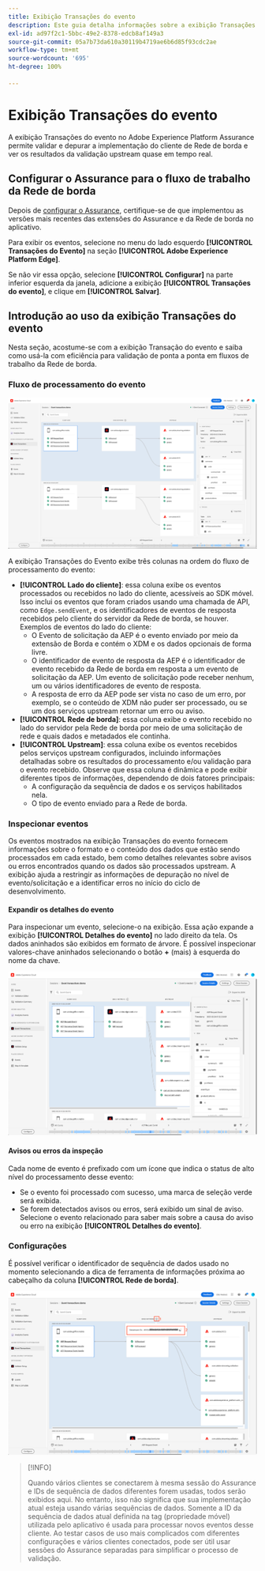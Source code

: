 ```yaml
---
title: Exibição Transações do evento
description: Este guia detalha informações sobre a exibição Transações do evento no Adobe Experience Platform Assurance.
exl-id: ad97f2c1-5bbc-49e2-8378-edcb8af149a3
source-git-commit: 05a7b73da610a30119b4719ae6b6d85f93cdc2ae
workflow-type: tm+mt
source-wordcount: '695'
ht-degree: 100%

---
```


# Exibição Transações do evento

A exibição Transações do evento no Adobe Experience Platform Assurance permite validar e depurar a implementação do cliente de Rede de borda e ver os resultados da validação upstream quase em tempo real.

## Configurar o Assurance para o fluxo de trabalho da Rede de borda

Depois de [configurar o Assurance](../tutorials/implement-assurance.md), certifique-se de que implementou as versões mais recentes das extensões do Assurance e da Rede de borda no aplicativo.

Para exibir os eventos, selecione no menu do lado esquerdo **[!UICONTROL Transações do Evento]** na seção **[!UICONTROL Adobe Experience Platform Edge]**.

Se não vir essa opção, selecione **[!UICONTROL Configurar]** na parte inferior esquerda da janela, adicione a exibição **[!UICONTROL Transações do evento]**, e clique em **[!UICONTROL Salvar]**.

## Introdução ao uso da exibição Transações do evento

Nesta seção, acostume-se com a exibição Transação do evento e saiba como usá-la com eficiência para validação de ponta a ponta em fluxos de trabalho da Rede de borda.

### Fluxo de processamento do evento

![Exibição Transações do evento](./images/event-transactions/event-transactions-view.png)

A exibição Transações do Evento exibe três colunas na ordem do fluxo de processamento do evento:

- **[!UICONTROL Lado do cliente]**: essa coluna exibe os eventos processados ou recebidos no lado do cliente, acessíveis ao SDK móvel. Isso inclui os eventos que foram criados usando uma chamada de API, como `Edge.sendEvent`, e os identificadores de eventos de resposta recebidos pelo cliente do servidor da Rede de borda, se houver. Exemplos de eventos do lado do cliente:
   - O Evento de solicitação da AEP é o evento enviado por meio da extensão de Borda e contém o XDM e os dados opcionais de forma livre.
   - O identificador de evento de resposta da AEP é o identificador de evento recebido da Rede de borda em resposta a um evento de solicitação da AEP. Um evento de solicitação pode receber nenhum, um ou vários identificadores de evento de resposta.
   - A resposta de erro da AEP pode ser vista no caso de um erro, por exemplo, se o conteúdo de XDM não puder ser processado, ou se um dos serviços upstream retornar um erro ou aviso.
- **[!UICONTROL Rede de borda]**: essa coluna exibe o evento recebido no lado do servidor pela Rede de borda por meio de uma solicitação de rede e quais dados e metadados ele continha.
- **[!UICONTROL Upstream]**: essa coluna exibe os eventos recebidos pelos serviços upstream configurados, incluindo informações detalhadas sobre os resultados do processamento e/ou validação para o evento recebido.
Observe que essa coluna é dinâmica e pode exibir diferentes tipos de informações, dependendo de dois fatores principais:
   - A configuração da sequência de dados e os serviços habilitados nela.
   - O tipo de evento enviado para a Rede de borda.

### Inspecionar eventos

Os eventos mostrados na exibição Transações do evento fornecem informações sobre o formato e o conteúdo dos dados que estão sendo processados em cada estado, bem como detalhes relevantes sobre avisos ou erros encontrados quando os dados são processados upstream. A exibição ajuda a restringir as informações de depuração no nível de evento/solicitação e a identificar erros no início do ciclo de desenvolvimento.

#### Expandir os detalhes do evento

Para inspecionar um evento, selecione-o na exibição. Essa ação expande a exibição **[!UICONTROL Detalhes do evento]** no lado direito da tela.
Os dados aninhados são exibidos em formato de árvore. É possível inspecionar valores-chave aninhados selecionando o botão **+** (mais) à esquerda do nome da chave.

![Detalhes do evento](./images/event-transactions/event-details.png)

#### Avisos ou erros da inspeção

Cada nome de evento é prefixado com um ícone que indica o status de alto nível do processamento desse evento:

- Se o evento foi processado com sucesso, uma marca de seleção verde será exibida.
- Se forem detectados avisos ou erros, será exibido um sinal de aviso. Selecione o evento relacionado para saber mais sobre a causa do aviso ou erro na exibição **[!UICONTROL Detalhes do evento]**.

### Configurações

É possível verificar o identificador de sequência de dados usado no momento selecionando a dica de ferramenta de informações próxima ao cabeçalho da coluna **[!UICONTROL Rede de borda]**.

![Mostrar a ID da sequência de dados](./images/event-transactions/show-datastream-id.png)

>[!INFO]
>
>Quando vários clientes se conectarem à mesma sessão do Assurance e IDs de sequência de dados diferentes forem usadas, todos serão exibidos aqui. No entanto, isso não significa que sua implementação atual esteja usando várias sequências de dados. Somente a ID da sequência de dados atual definida na tag (propriedade móvel) utilizada pelo aplicativo é usada para processar novos eventos desse cliente. Ao testar casos de uso mais complicados com diferentes configurações e vários clientes conectados, pode ser útil usar sessões do Assurance separadas para simplificar o processo de validação.
